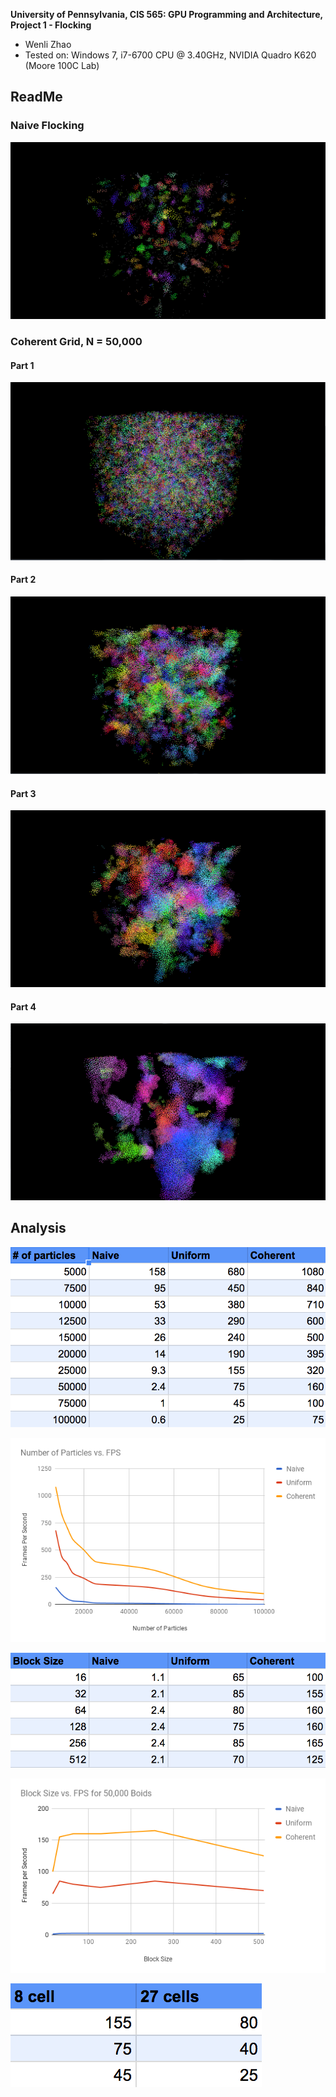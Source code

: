 **University of Pennsylvania, CIS 565: GPU Programming and Architecture,
Project 1 - Flocking**

* Wenli Zhao
* Tested on: Windows 7, i7-6700 CPU @ 3.40GHz, NVIDIA Quadro K620 (Moore 100C Lab)

## ReadMe
### Naive Flocking
![](images/Boids%20Screenshot1.PNG)
### Coherent Grid, N = 50,000
#### Part 1
![](images/boids_1.PNG)
#### Part 2
![](images/boids_2.PNG)
#### Part 3
![](images/boids_3.PNG)
#### Part 4
![](images/boids_4.PNG)

## Analysis
![](images/table1.png)

![](images/chart1.png)

![](images/table2.png)

![](images/chart2.png)

![](images/table3.png)

